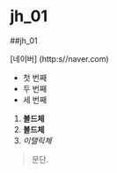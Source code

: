 # jh_01
##jh_01

[네이버] (http:s//naver.com)

* 첫 번째
 * 두 번째
  * 세 번째
  
    
1. **볼드체**
2. __볼드체__
3. *이탤릭체*

>문단.

